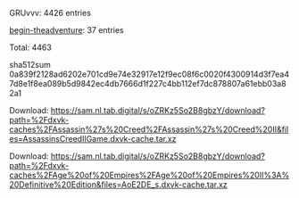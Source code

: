 GRUvvv: 4426 entries

[begin-theadventure](https://github.com/begin-theadventure): 37 entries

Total: 4463

sha512sum 0a839f2128ad6202e701cd9e74e32917e12f9ec08f6c0020f4300914d3f7ea47d8e1f8ea089b5d9842ec4db7666d1f227c4bb112ef7dc878807a61ebb03a82a1


 Download: https://sam.nl.tab.digital/s/oZRKz5So2B8gbzY/download?path=%2Fdxvk-caches%2FAssassin%27s%20Creed%2FAssassin%27s%20Creed%20II&files=AssassinsCreedIIGame.dxvk-cache.tar.xz



 Download: https://sam.nl.tab.digital/s/oZRKz5So2B8gbzY/download?path=%2Fdxvk-caches%2FAge%20of%20Empires%2FAge%20of%20Empires%20II%3A%20Definitive%20Edition&files=AoE2DE_s.dxvk-cache.tar.xz
